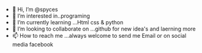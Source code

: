 - 👋 Hi, I’m @spyces
- 👀 I’m interested in..programing
- 🌱 I’m currently learning ...Html css & python
- 💞️ I’m looking to collaborate on ...github for new idea's and laerning more
- 📫 How to reach me ...always welcome to send me Email or on social media facebook

<!---
spyces/spyces is a ✨ special ✨ repository because its `README.md` (this file) appears on your GitHub profile.
You can click the Preview link to take a look at your changes.
--->
